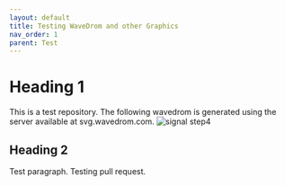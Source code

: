 ```yaml
---
layout: default
title: Testing WaveDrom and other Graphics
nav_order: 1
parent: Test
---
```



# Heading 1
This is a test repository. The following wavedrom is generated using the server available at svg.wavedrom.com.
![signal step4](https://svg.wavedrom.com/github/amantalwar04/new-Repo/trunk/sampleproject1/wavedrom/signal-step4.json5)

## Heading 2
Test paragraph. Testing pull request.
